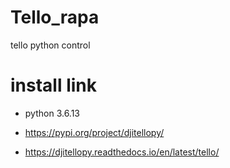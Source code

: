 # Tello_rapa
tello python control

# install link
* python 3.6.13

* https://pypi.org/project/djitellopy/

* https://djitellopy.readthedocs.io/en/latest/tello/